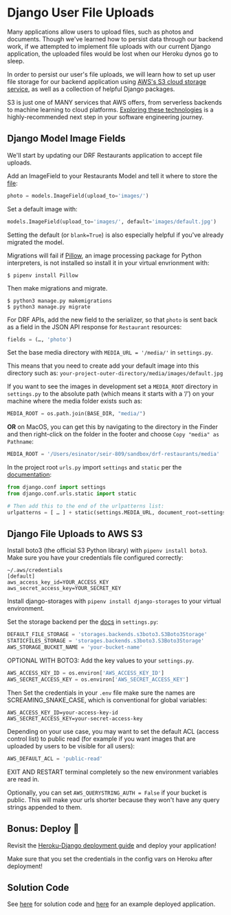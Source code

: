 # Django User File Uploads

Many applications allow users to upload files, such as photos and documents. Though we've learned how to persist data through our backend work, if we attempted to implement file uploads with our current Django application, the uploaded files would be lost when our Heroku dynos go to sleep. 

In order to persist our user's file uploads, we will learn how to set up user file storage for our backend application using [AWS's S3 cloud storage service](https://aws.amazon.com/s3/), as well as a collection of helpful Django packages. 

S3 is just one of MANY services that AWS offers, from serverless backends to machine learning to cloud platforms. [Exploring these technologies](https://acloudguru.com/blog/engineering/which-aws-certification-should-i-take?utm_campaign=12519326767&utm_source=google&utm_medium=cpc&utm_content=505726475234&utm_term=b_&adgroupid=118779662363&gclid=CjwKCAjw2bmLBhBREiwAZ6ugo__lNmD6Meica5dPDqSsm2_VUSX_2SDjn6AXuYdjiEbH1yyRETJD7xoC6GoQAvD_BwE) is a highly-recommended next step in your software engineering journey.

## Django Model Image Fields

We'll start by updating our DRF Restaurants application to accept file uploads. 

Add an ImageField to your Restaurants Model and tell it where to store the [file](https://www.geeksforgeeks.org/imagefield-django-forms/):

```py
photo = models.ImageField(upload_to='images/')
```

Set a default image with:
```py
models.ImageField(upload_to='images/', default='images/default.jpg')
```

Setting the default (or `blank=True`) is also especially helpful if you've already migrated the model. 

Migrations will fail if [Pillow](https://pypi.org/project/Pillow/), an image processing package for Python interpreters, is not installed so install it in your virtual envrionment with:

```cli
$ pipenv install Pillow
```

Then make migrations and migrate.

```cli
$ python3 manage.py makemigrations
$ python3 manage.py migrate
```

For DRF APIs, add the new field to the serializer, so that `photo` is sent back as a field in the JSON API response for `Restaurant` resources:

```py
fields = (…, 'photo')
```

Set the base media directory with `MEDIA_URL = '/media/'` in `settings.py`. 

This means that you need to create add your default image into this directory such as:
`your-project-outer-directory/media/images/default.jpg`

If you want to see the images in development set a `MEDIA_ROOT` directory in `settings.py` to the absolute path (which means it starts with a ‘/’) on your machine where the media folder exists such as:

```py
MEDIA_ROOT = os.path.join(BASE_DIR, "media/") 
```

**OR** on MacOS, you can get this by navigating to the directory in the Finder and then right-click on the folder in the footer and choose `Copy "media" as Pathname`: 

```py
MEDIA_ROOT = '/Users/esinator/seir-809/sandbox/drf-restaurants/media' 
```

In the project root `urls.py` import `settings` and `static` per the [documentation](https://docs.djangoproject.com/en/3.1/howto/static-files/#serving-files-uploaded-by-a-user-during-development):

```py
from django.conf import settings
from django.conf.urls.static import static

# Then add this to the end of the urlpatterns list:
urlpatterns = [ … ] + static(settings.MEDIA_URL, document_root=settings.MEDIA_ROOT)
```

## Django File Uploads to AWS S3

Install boto3 (the official S3 Python library) with `pipenv install boto3`. 
Make sure you have your credentials file configured correctly:

```cli
~/.aws/credentials
[default]
aws_access_key_id=YOUR_ACCESS_KEY
aws_secret_access_key=YOUR_SECRET_KEY
```

Install django-storages with `pipenv install django-storages` to your virtual environment. 

Set the storage backend per the [docs](https://django-storages.readthedocs.io/en/latest/backends/amazon-S3.html) in `settings.py`: 

```py
DEFAULT_FILE_STORAGE = 'storages.backends.s3boto3.S3Boto3Storage'
STATICFILES_STORAGE = 'storages.backends.s3boto3.S3Boto3Storage'
AWS_STORAGE_BUCKET_NAME = 'your-bucket-name'
```

OPTIONAL WITH BOTO3: Add the key values to your `settings.py`. 

```py
AWS_ACCESS_KEY_ID = os.environ['AWS_ACCESS_KEY_ID']
AWS_SECRET_ACCESS_KEY = os.environ['AWS_SECRET_ACCESS_KEY']
```

Then Set the credentials in your `.env` file make sure the names are SCREAMING_SNAKE_CASE, which is conventional for global variables:

```
AWS_ACCESS_KEY_ID=your-access-key-id
AWS_SECRET_ACCESS_KEY=your-secret-access-key
```

Depending on your use case, you may want to set the default ACL (access control list) to public read (for example if you want images that are uploaded by users to be visible for all users):
```py
AWS_DEFAULT_ACL = 'public-read'
```

EXIT AND RESTART terminal completely so the new environment variables are read in.

Optionally, you can set `AWS_QUERYSTRING_AUTH = False` if your bucket is public.  This will make your urls shorter because they won't have any query strings appended to them.

## Bonus: Deploy 🚀

Revisit the [Heroku-Django deployment guide](../../../heroku-django-deployment) and deploy your application! 

Make sure that you set the credentials in the config vars on Heroku after deployment!

## Solution Code

See [here](https://git.generalassemb.ly/esin87/drf-restaurants-uploads) for solution code and [here](https://esin-drf-restaurants.herokuapp.com/) for an example deployed application. 
